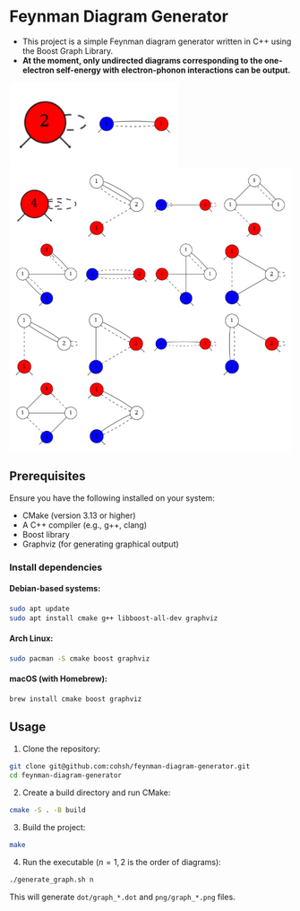 # Feynman Diagram Generator

- This project is a simple Feynman diagram generator written in C++ using the Boost Graph Library.
- **At the moment, only undirected diagrams corresponding to the one-electron self-energy with electron-phonon interactions can be output.**

<img src="images/first.png" width="300" >

<img src="images/second.png" width="600" >

## Prerequisites

Ensure you have the following installed on your system:
- CMake (version 3.13 or higher)
- A C++ compiler (e.g., g++, clang)
- Boost library
- Graphviz (for generating graphical output)

### Install dependencies
#### Debian-based systems:
```bash
sudo apt update
sudo apt install cmake g++ libboost-all-dev graphviz
```

#### Arch Linux:
```bash
sudo pacman -S cmake boost graphviz
```

#### macOS (with Homebrew):
```bash
brew install cmake boost graphviz
```

## Usage

1. Clone the repository:
```bash
git clone git@github.com:cohsh/feynman-diagram-generator.git
cd feynman-diagram-generator
```

2. Create a build directory and run CMake:
```bash
cmake -S . -B build
```

3. Build the project:
```bash
make
```

4. Run the executable ($n=1,2$ is the order of diagrams):
```bash
./generate_graph.sh n
```
This will generate `dot/graph_*.dot` and `png/graph_*.png` files.